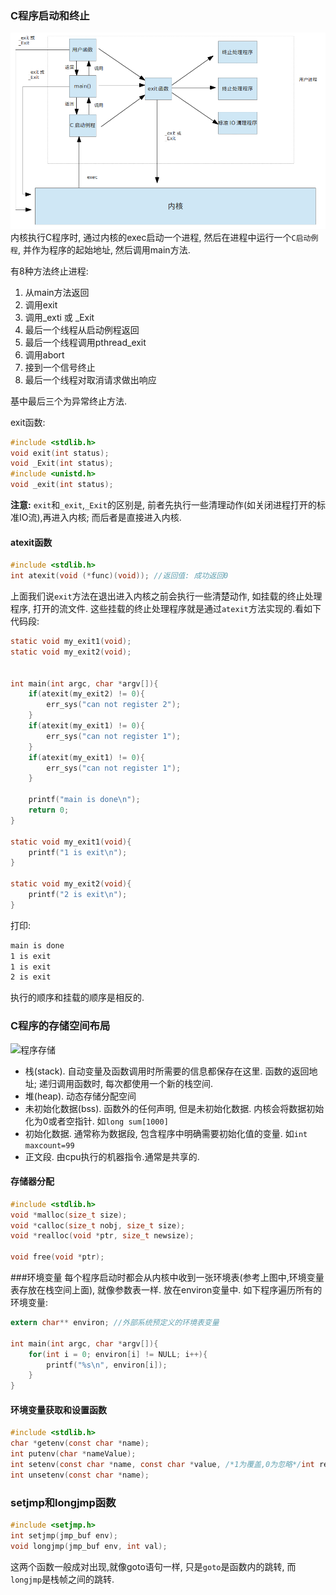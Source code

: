 ### C程序启动和终止
![C程序启动和终止](images/charpter7_1.png)
内核执行C程序时, 通过内核的exec启动一个进程, 然后在进程中运行一个`C启动例程`, 并作为程序的起始地址, 然后调用main方法.

有8种方法终止进程:

1. 从main方法返回
1. 调用exit
1. 调用_exti 或 _Exit
1. 最后一个线程从启动例程返回
1. 最后一个线程调用pthread_exit
1. 调用abort
1. 接到一个信号终止
1. 最后一个线程对取消请求做出响应

基中最后三个为异常终止方法.

exit函数:
```c
#include <stdlib.h>
void exit(int status);
void _Exit(int status);
#include <unistd.h>
void _exit(int status);
```
**注意:** `exit`和`_exit`,`_Exit`的区别是, 前者先执行一些清理动作(如关闭进程打开的标准IO流),再进入内核; 而后者是直接进入内核.

#### atexit函数
```c
#include <stdlib.h>
int atexit(void (*func)(void)); //返回值: 成功返回0
```
上面我们说`exit`方法在退出进入内核之前会执行一些清楚动作, 如挂载的终止处理程序, 打开的流文件. 这些挂载的终止处理程序就是通过`atexit`方法实现的.看如下代码段:
```c
static void my_exit1(void);
static void my_exit2(void);


int main(int argc, char *argv[]){
    if(atexit(my_exit2) != 0){
        err_sys("can not register 2");
    }
    if(atexit(my_exit1) != 0){
        err_sys("can not register 1");
    }
    if(atexit(my_exit1) != 0){
        err_sys("can not register 1");
    }

    printf("main is done\n");
 	return 0;
}

static void my_exit1(void){
    printf("1 is exit\n");
}

static void my_exit2(void){
    printf("2 is exit\n");
}
```
打印:
```bash
main is done
1 is exit
1 is exit
2 is exit
```
执行的顺序和挂载的顺序是相反的.

### C程序的存储空间布局
![程序存储](images/chpater7_3.png)

* 栈(stack). 自动变量及函数调用时所需要的信息都保存在这里. 函数的返回地址; 递归调用函数时, 每次都使用一个新的栈空间.
* 堆(heap). 动态存储分配空间
* 未初始化数据(bss). 函数外的任何声明, 但是未初始化数据. 内核会将数据初始化为0或者空指针. 如`long sum[1000]`
* 初始化数据. 通常称为数据段, 包含程序中明确需要初始化值的变量. 如`int maxcount=99`
* 正文段. 由cpu执行的机器指令.通常是共享的. 

#### 存储器分配
```c
#include <stdlib.h>
void *malloc(size_t size);
void *calloc(size_t nobj, size_t size);
void *realloc(void *ptr, size_t newsize);

void free(void *ptr);
```

###环境变量
每个程序启动时都会从内核中收到一张环境表(参考上图中,环境变量表存放在栈空间上面), 就像参数表一样. 放在environ变量中. 如下程序遍历所有的环境变量:
```c
extern char** environ; //外部系统预定义的环境表变量

int main(int argc, char *argv[]){
    for(int i = 0; environ[i] != NULL; i++){
        printf("%s\n", environ[i]);
    }
}
```

#### 环境变量获取和设置函数
```c
#include <stdlib.h>
char *getenv(const char *name);
int putenv(char *nameValue);
int setenv(const char *name, const char *value, /*1为覆盖,0为忽略*/int rewrite);
int unsetenv(const char *name);
```

### setjmp和longjmp函数
```c
#include <setjmp.h>
int setjmp(jmp_buf env);
void longjmp(jmp_buf env, int val);
```
这两个函数一般成对出现,就像goto语句一样, 只是`goto`是函数内的跳转, 而`longjmp`是栈帧之间的跳转.


